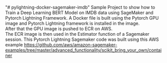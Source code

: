 "# pylightning-docker-sagemaker-imdb" 
Sample Project to show how to Train a Deep Learning BERT Model on IMDB data using SageMaker and Pytorch Lightning Framework.
A Docker file is built using the Pytorch GPU image and Pytorch Lightning framework is installed in the image.  
After that the GPU image is pushed to ECR on AWS.  
The ECR image is then used in the Estimator function of a Sagemaker session.
This Pytorch Lightning Sagemaker code was built using this AWS example https://github.com/aws/amazon-sagemaker-examples/tree/master/advanced_functionality/scikit_bring_your_own/container
